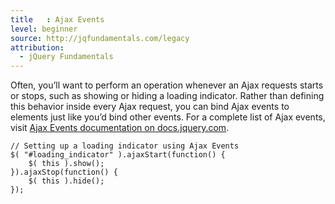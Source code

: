 ```yaml
---
title   : Ajax Events
level: beginner
source: http://jqfundamentals.com/legacy
attribution:
  - jQuery Fundamentals
---
```

Often, you&rsquo;ll want to perform an operation whenever an Ajax requests starts or
stops, such as showing or hiding a loading indicator. Rather than defining
this behavior inside every Ajax request, you can bind Ajax events to elements
just like you&rsquo;d bind other events. For a complete list of Ajax events, visit
[Ajax Events documentation on docs.jquery.com](http://docs.jquery.com/Ajax_Events).

```
// Setting up a loading indicator using Ajax Events
$( "#loading_indicator" ).ajaxStart(function() {
	$( this ).show();
}).ajaxStop(function() {
	$( this ).hide();
});
```
